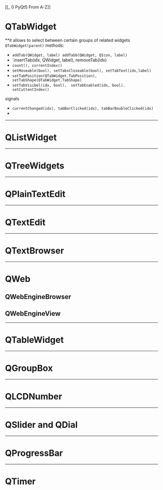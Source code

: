 [[_ 0 PyQt5 From A-Z]]

# QTabWidget
**it allows to select between certain groups of related widgets
`QTabWidget(parent)`
methods:
- `addTab(QWidget, label) addTabb(QWidget, QIcon, label)`
- `insertTab(idx, QWidget, label), removeTab(idx)
- `count(), currentIndex()`
- `setMoveable(bool), setTabsCloseable(bool), setTabText(idx,label)`
- `setTabPosition(QTabWidget.TabPosition), setTabShape(QTabWidget.TabShape)`
- `setTabVisibel(idx, bool),  setTabEnabled(idx, bool). setCuttentIndex()`

signals
- `currentChanged(idx), tabBarClicked(idx), tabBarBoubleClicked(idx)`
- 




---
# QListWidget













--------
# QTreeWidgets














--------
# QPlainTextEdit












-------
# QTextEdit













----------
# QTextBrowser







----
# QWeb

## QWebEngineBrowser






## QWebEngineView





--------
# QTableWidget






----
# QGroupBox







-------
# QLCDNumber









-----
# QSlider and QDial










------
# QProgressBar








------
# QTimer








